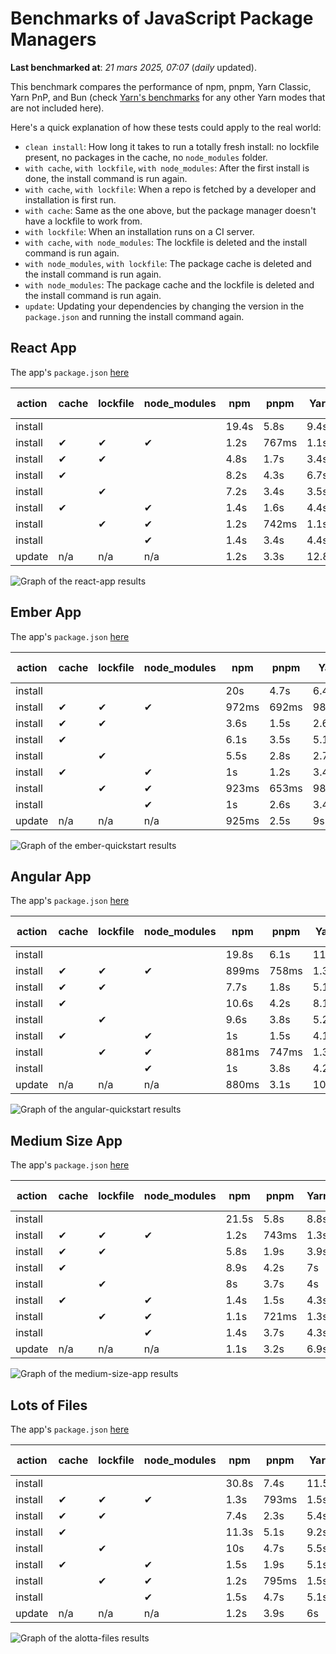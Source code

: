 # Benchmarks of JavaScript Package Managers

**Last benchmarked at**: _21 mars 2025, 07:07_ (_daily_ updated).

This benchmark compares the performance of npm, pnpm, Yarn Classic, Yarn PnP, and Bun (check [Yarn's benchmarks](https://yarnpkg.com/benchmarks) for any other Yarn modes that are not included here).

Here's a quick explanation of how these tests could apply to the real world:

- `clean install`: How long it takes to run a totally fresh install: no lockfile present, no packages in the cache, no `node_modules` folder.
- `with cache`, `with lockfile`, `with node_modules`: After the first install is done, the install command is run again.
- `with cache`, `with lockfile`: When a repo is fetched by a developer and installation is first run.
- `with cache`: Same as the one above, but the package manager doesn't have a lockfile to work from.
- `with lockfile`: When an installation runs on a CI server.
- `with cache`, `with node_modules`: The lockfile is deleted and the install command is run again.
- `with node_modules`, `with lockfile`: The package cache is deleted and the install command is run again.
- `with node_modules`: The package cache and the lockfile is deleted and the install command is run again.
- `update`: Updating your dependencies by changing the version in the `package.json` and running the install command again.

## React App

The app's `package.json` [here](./fixtures/react-app/package.json)

| action  | cache | lockfile | node_modules| npm | pnpm | Yarn | Yarn PnP | Bun |
| ---     | ---   | ---      | ---         | --- | ---  | ---  | ---      | --- |
| install |       |          |             | 19.4s | 5.8s | 9.4s | 4.4s | 1.3s |
| install | ✔     | ✔        | ✔           | 1.2s | 767ms | 1.1s | n/a | 36ms |
| install | ✔     | ✔        |             | 4.8s | 1.7s | 3.4s | 945ms | 448ms |
| install | ✔     |          |             | 8.2s | 4.3s | 6.7s | 4.1s | 427ms |
| install |       | ✔        |             | 7.2s | 3.4s | 3.5s | 954ms | 421ms |
| install | ✔     |          | ✔           | 1.4s | 1.6s | 4.4s | n/a | 35ms |
| install |       | ✔        | ✔           | 1.2s | 742ms | 1.1s | n/a | 32ms |
| install |       |          | ✔           | 1.4s | 3.4s | 4.4s | n/a | 32ms |
| update  | n/a | n/a | n/a | 1.2s | 3.3s | 12.8s | 6.2s | 35ms |

<img alt="Graph of the react-app results" src="results/img/react-app.svg" />

## Ember App

The app's `package.json` [here](./fixtures/ember-quickstart/package.json)

| action  | cache | lockfile | node_modules| npm | pnpm | Yarn | Yarn PnP | Bun |
| ---     | ---   | ---      | ---         | --- | ---  | ---  | ---      | --- |
| install |       |          |             | 20s | 4.7s | 6.4s | 3.6s | 1s |
| install | ✔     | ✔        | ✔           | 972ms | 692ms | 981ms | n/a | 28ms |
| install | ✔     | ✔        |             | 3.6s | 1.5s | 2.6s | 852ms | 359ms |
| install | ✔     |          |             | 6.1s | 3.5s | 5.1s | 3.2s | 361ms |
| install |       | ✔        |             | 5.5s | 2.8s | 2.7s | 847ms | 335ms |
| install | ✔     |          | ✔           | 1s | 1.2s | 3.4s | n/a | 27ms |
| install |       | ✔        | ✔           | 923ms | 653ms | 987ms | n/a | 25ms |
| install |       |          | ✔           | 1s | 2.6s | 3.4s | n/a | 25ms |
| update  | n/a | n/a | n/a | 925ms | 2.5s | 9s | 4.5s | 28ms |

<img alt="Graph of the ember-quickstart results" src="results/img/ember-quickstart.svg" />

## Angular App

The app's `package.json` [here](./fixtures/angular-quickstart/package.json)

| action  | cache | lockfile | node_modules| npm | pnpm | Yarn | Yarn PnP | Bun |
| ---     | ---   | ---      | ---         | --- | ---  | ---  | ---      | --- |
| install |       |          |             | 19.8s | 6.1s | 11.7s | 4.4s | 1.7s |
| install | ✔     | ✔        | ✔           | 899ms | 758ms | 1.3s | n/a | 30ms |
| install | ✔     | ✔        |             | 7.7s | 1.8s | 5.1s | 1.2s | 877ms |
| install | ✔     |          |             | 10.6s | 4.2s | 8.1s | 4s | 830ms |
| install |       | ✔        |             | 9.6s | 3.8s | 5.2s | 1.1s | 839ms |
| install | ✔     |          | ✔           | 1s | 1.5s | 4.1s | n/a | 29ms |
| install |       | ✔        | ✔           | 881ms | 747ms | 1.3s | n/a | 27ms |
| install |       |          | ✔           | 1s | 3.8s | 4.2s | n/a | 27ms |
| update  | n/a | n/a | n/a | 880ms | 3.1s | 10.3s | 4.2s | 34ms |

<img alt="Graph of the angular-quickstart results" src="results/img/angular-quickstart.svg" />

## Medium Size App

The app's `package.json` [here](./fixtures/medium-size-app/package.json)

| action  | cache | lockfile | node_modules| npm | pnpm | Yarn | Yarn PnP | Bun |
| ---     | ---   | ---      | ---         | --- | ---  | ---  | ---      | --- |
| install |       |          |             | 21.5s | 5.8s | 8.8s | 4.6s | 1.3s |
| install | ✔     | ✔        | ✔           | 1.2s | 743ms | 1.3s | n/a | 33ms |
| install | ✔     | ✔        |             | 5.8s | 1.9s | 3.9s | 1.1s | 479ms |
| install | ✔     |          |             | 8.9s | 4.2s | 7s | 4.1s | 477ms |
| install |       | ✔        |             | 8s | 3.7s | 4s | 1.1s | 463ms |
| install | ✔     |          | ✔           | 1.4s | 1.5s | 4.3s | n/a | 32ms |
| install |       | ✔        | ✔           | 1.1s | 721ms | 1.3s | n/a | 30ms |
| install |       |          | ✔           | 1.4s | 3.7s | 4.3s | n/a | 30ms |
| update  | n/a | n/a | n/a | 1.1s | 3.2s | 6.9s | 4.2s | 40ms |

<img alt="Graph of the medium-size-app results" src="results/img/medium-size-app.svg" />

## Lots of Files

The app's `package.json` [here](./fixtures/alotta-files/package.json)

| action  | cache | lockfile | node_modules| npm | pnpm | Yarn | Yarn PnP | Bun |
| ---     | ---   | ---      | ---         | --- | ---  | ---  | ---      | --- |
| install |       |          |             | 30.8s | 7.4s | 11.5s | 5.4s | 1.7s |
| install | ✔     | ✔        | ✔           | 1.3s | 793ms | 1.5s | n/a | 41ms |
| install | ✔     | ✔        |             | 7.4s | 2.3s | 5.4s | 1.3s | 723ms |
| install | ✔     |          |             | 11.3s | 5.1s | 9.2s | 4.9s | 718ms |
| install |       | ✔        |             | 10s | 4.7s | 5.5s | 1.3s | 717ms |
| install | ✔     |          | ✔           | 1.5s | 1.9s | 5.1s | n/a | 41ms |
| install |       | ✔        | ✔           | 1.2s | 795ms | 1.5s | n/a | 38ms |
| install |       |          | ✔           | 1.5s | 4.7s | 5.1s | n/a | 38ms |
| update  | n/a | n/a | n/a | 1.2s | 3.9s | 6s | 4.9s | 85ms |

<img alt="Graph of the alotta-files results" src="results/img/alotta-files.svg" />
